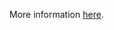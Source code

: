 More information [here](https://docs.bridgecrew.io/docs/ensure-alibaba-cloud-kms-key-rotation-is-enabled).
